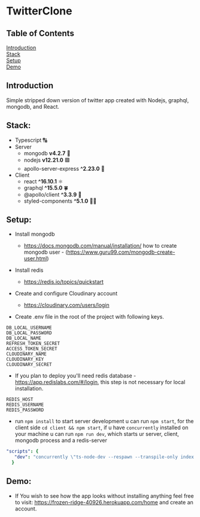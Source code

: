 # TwitterClone

## Table of Contents  
[Introduction](#introduction)  
[Stack](#stack)    
[Setup](#setup)  
[Demo](#deployed)  

<a name="introduction"/>
<a name="stack"/>
<a name="setup"/>
<a name="screenshots"/>
<a name="deployed"/>

## Introduction

Simple stripped down version of twitter app created with Nodejs, graphql, mongodb, and React. 

## Stack: 
  - Typescript 🔠
  - Server
    - mongodb **v4.2.7** 📅
    - nodejs **v12.21.0** 🟩
    - apollo-server-express **^2.23.0** 🚧
  - Client 
    - react **^16.10.1** ⚛️
    - graphql **^15.5.0** 🍀
    - @apollo/client **^3.3.9** 🚀
    - styled-components **^5.1.0** 💅🏿
    
## Setup: 
  - Install mongodb
    - https://docs.mongodb.com/manual/installation/ how to create mongodb user -  (https://www.guru99.com/mongodb-create-user.html)
  - Install redis
    - https://redis.io/topics/quickstart
  - Create and configure Cloudinary account
    - https://cloudinary.com/users/login
  
   - Create .env file in the root of the project with following keys.  
   
    DB_LOCAL_USERNAME  
    DB_LOCAL_PASSWORD  
    DB_LOCAL_NAME  
    REFRESH_TOKEN_SECRET
    ACCESS_TOKEN_SECRET
    CLOUDINARY_NAME
    CLOUDINARY_KEY
    CLOUDINARY_SECRET

   - If you plan to deploy you'll need redis database - https://app.redislabs.com/#/login, this step is not necessary for local installation.  
   
    REDIS_HOST  
    REDIS_USERNAME  
    REDIS_PASSWORD  
    
   - run ```npm install``` to start server development u can run ```npm start```, for the client side ```cd client && npm start```, if u have ```concurrently```
    installed on your machine u can run ```npm run dev```, which starts ur server, client, mongodb process and a redis-server
  
  ```yaml
  "scripts": {
     "dev": "concurrently \"ts-node-dev --respawn --transpile-only index.ts\" \"cd client && npm start\" \"mongod --auth\" \"redis-server\""
    }
  ```

 
 ## Demo:
 
  - If You wish to see how the app looks without installing anything feel free to visit:
  https://frozen-ridge-40926.herokuapp.com/home and create an account.
